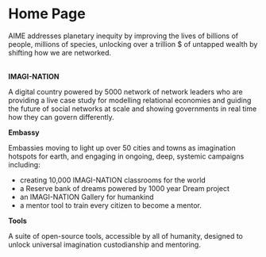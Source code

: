 # Home Page

AIME addresses planetary inequity by improving the lives of billions of people, millions of species, unlocking over a trillion $ of untapped wealth by shifting how we are networked.

\
**IMAGI-NATION**

A digital country powered by 5000 network of network leaders who are providing a live case study for modelling relational economies and guiding the future of social networks at scale and showing governments in real time how they can govern differently.

**Embassy**

Embassies moving to light up over 50 cities and towns as imagination hotspots for earth, and engaging in ongoing, deep, systemic campaigns including:

* creating 10,000 IMAGI-NATION classrooms for the world
* a Reserve bank of dreams powered by 1000 year Dream project
* an IMAGI-NATION Gallery for humankind
* a mentor tool to train every citizen to become a mentor.

**Tools**

A suite of open-source tools, accessible by all of humanity, designed to unlock universal imagination custodianship and mentoring.
